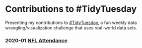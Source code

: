 # Contributions to #TidyTuesday

Presenting my contributions to [#TidyTuesday](https://github.com/rfordatascience/tidytuesday), a fun weekly data wrangling/visualization challenge that uses real-world data sets.

### 2020-01 [NFL Attendance](https://www.casino.org/record-and-attendance/)

